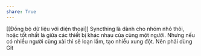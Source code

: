 ```yaml
---
share: True
---
```

[[Đồng bộ dữ liệu với điện thoại]]
Syncthing là dành cho nhóm nhỏ thôi, hoặc tốt nhất là giữa các thiết bị khác nhau của cùng một người. Nhưng nếu có nhiều người cùng xài thì sẽ loạn lắm, tạo nhiều xung đột. Nên phải dùng Git

